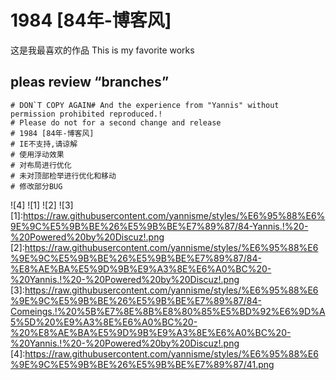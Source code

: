 # 1984 [84年-博客风]

这是我最喜欢的作品
This is my favorite works

## pleas review “branches”

``` stylus
# DON`T COPY AGAIN# And the experience from "Yannis" without permission prohibited reproduced.!
# Please do not for a second change and release
# 1984 [84年-博客风]
# IE不支持,请谅解
# 使用浮动效果
# 对布局进行优化
# 未对顶部检举进行优化和移动
# 修改部分BUG
```
![4]
![1]
![2]
![3]
[1]:https://raw.githubusercontent.com/yannisme/styles/%E6%95%88%E6%9E%9C%E5%9B%BE%26%E5%9B%BE%E7%89%87/84-Yannis.!%20-%20Powered%20by%20Discuz!.png
[2]:https://raw.githubusercontent.com/yannisme/styles/%E6%95%88%E6%9E%9C%E5%9B%BE%26%E5%9B%BE%E7%89%87/84-%E8%AE%BA%E5%9D%9B%E9%A3%8E%E6%A0%BC%20-%20Yannis.!%20-%20Powered%20by%20Discuz!.png
[3]:https://raw.githubusercontent.com/yannisme/styles/%E6%95%88%E6%9E%9C%E5%9B%BE%26%E5%9B%BE%E7%89%87/84-Comeings.!%20%5B%E7%8E%8B%E8%80%85%E5%BD%92%E6%9D%A5%5D%20%E9%A3%8E%E6%A0%BC%20-%20%E8%AE%BA%E5%9D%9B%E9%A3%8E%E6%A0%BC%20-%20Yannis.!%20-%20Powered%20by%20Discuz!.png
[4]:https://raw.githubusercontent.com/yannisme/styles/%E6%95%88%E6%9E%9C%E5%9B%BE%26%E5%9B%BE%E7%89%87/41.png
